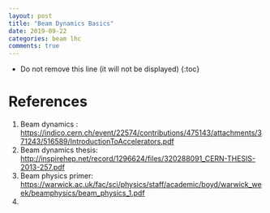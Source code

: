 ```yaml
---
layout: post
title: "Beam Dynamics Basics"
date: 2019-09-22
categories: beam lhc
comments: true
---
```


* Do not remove this line (it will not be displayed)
{:toc}


# References

1. Beam dynamics : https://indico.cern.ch/event/22574/contributions/475143/attachments/371243/516589/IntroductionToAccelerators.pdf
2. Beam dynamics thesis: http://inspirehep.net/record/1296624/files/320288091_CERN-THESIS-2013-257.pdf
3. Beam physics primer: https://warwick.ac.uk/fac/sci/physics/staff/academic/boyd/warwick_week/beamphysics/beam_physics_1.pdf
4.

